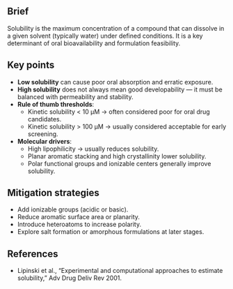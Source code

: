 ## Brief
Solubility is the maximum concentration of a compound that can dissolve in a given solvent (typically water) under defined conditions. It is a key determinant of oral bioavailability and formulation feasibility.

## Key points
- **Low solubility** can cause poor oral absorption and erratic exposure.
- **High solubility** does not always mean good developability — it must be balanced with permeability and stability.
- **Rule of thumb thresholds**:
  - Kinetic solubility < 10 µM → often considered poor for oral drug candidates.
  - Kinetic solubility > 100 µM → usually considered acceptable for early screening.
- **Molecular drivers**:
  - High lipophilicity → usually reduces solubility.
  - Planar aromatic stacking and high crystallinity lower solubility.
  - Polar functional groups and ionizable centers generally improve solubility.

## Mitigation strategies
- Add ionizable groups (acidic or basic).
- Reduce aromatic surface area or planarity.
- Introduce heteroatoms to increase polarity.
- Explore salt formation or amorphous formulations at later stages.

## References
- Lipinski et al., “Experimental and computational approaches to estimate solubility,” Adv Drug Deliv Rev 2001.
